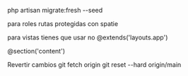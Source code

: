 php artisan migrate:fresh --seed


para roles
rutas protegidas con spatie

para vistas
tienes que usar <x-app-layout> no @extends('layouts.app')

@section('content')

Revertir cambios
git fetch origin
git reset --hard origin/main